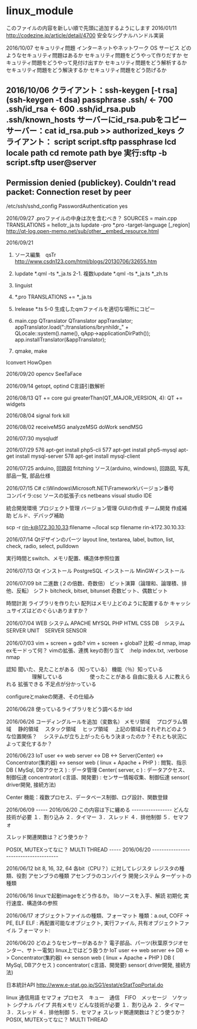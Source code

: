 # linux_module
このファイルの内容を新しい順で先頭に追加するようにします
2016/01/11
http://codezine.jp/article/detail/4700
安全なシグナルハンドル実装

2016/10/07
セキュリティ問題
インターネットやネットワーク
OS
サービス
どのようなセキュリティ問題はあるか
セキュリティ問題をどうやって作りだすか
セキュリティ問題をどうやって見付け出すか
セキュリティ問題をどう解析するか
セキュリティ問題をどう解決するか
セキュリティ問題をどう防げるか

2016/10/06
クライアント：ssh-keygen [-t rsa]
              (ssh-keygen -t dsa)
              passphrase
              .ssh/         <- 700
              .ssh/id_rsa   <- 600
              .ssh/id_rsa.pub
              .ssh/known_hosts
       サーバーにid_rsa.pubをコピー
サーバー：cat id_rsa.pub >> authorized_keys
クライアント：
   script   script.sftp
            passphrase
            lcd locale path
            cd remote path
            bye
   実行:sftp -b script.sftp user@server
----------------------------------------------
Permission denied (publickey).
Couldn't read packet: Connection reset by peer
----------------------------------------------
/etc/ssh/sshd_config
PasswordAuthentication yes


2016/09/27
.proファイルの中身は次を含むべき？
 SOURCES      = main.cpp
 TRANSLATIONS = hellotr_ja.ts
lupdate -pro *.pro -target-language <language>[_region]
http://qt-log.open-memo.net/sub/other__embed_resource.html


2016/09/21
1. ソース編集　qsTr
http://www.csdn123.com/html/blogs/20130706/32655.htm
2. lupdate *.qml -ts *_ja.ts
2-1. 複数lupdate *.qml -ts *_ja.ts *_zh.ts
3. linguist
4. *.pro TRANSLATIONS += *_ja.ts
5. lrelease *.ts
5-0 生成したqmファイルを適切な場所にコピー
6. main.cpp QTranslator
QTranslator appTranslator;
  appTranslator.load(":/translations/brynhildr_"
                 + QLocale::system().name(),
                 qApp->applicationDirPath());
  app.installTranslator(&appTranslator);

7. qmake, make

lconvert
HowOpen

2016/09/20
opencv
SeeTaFace

2016/09/14
getopt, optind C言語引数解析

2016/08/13
QT       += core gui
greaterThan(QT_MAJOR_VERSION, 4): QT += widgets

2016/08/04
signal fork kill

2016/08/02
receiveMSG
analyzeMSG
doWork
sendMSG

2016/07/30
mysqludf

2016/07/29
  576  apt-get install php5-cli
  577  apt-get install php5-mysql
    apt-get install mysql-server
  578  apt-get install mysql-client

2016/07/25
arduino, 回路図 fritzhing
ソース(arduino, windows), 回路図, 写真, 部品一覧, 部品仕様

2016/07/15
C#
c:\Windows\Microsoft.NET\Framework\バージョン番号\
コンパイラ:csc
ソースの拡張子:cs
netbeans
visual studio
IDE

統合開発環境
プロジェクト管理
バージョン管理
GUIの作成
チーム開発
作成補助
ビルド、デバッグ補助

scp -r rin-k@172.30.10.33:filename ~/local
scp filename rin-k172.30.10.33:


2016/07/14
Qtデザインのパーツ
layout
line, textarea, label, button, list, check, radio, select, pulldown

実行時間とswitch、メモリ配置、構造体参照位置

2016/07/13
Qt インストール
PostgreSQL インストール
MinGWインストール

2016/07/09
bit
二進数 (２の倍数、奇数倍）
ビット演算（論理和、論理積、排他、反転）
シフト
bitcheck, bitset, bitunset
奇数ビット、偶数ビット

時間計測
ライブラリを作りたい
配列はメモリ上どのように配置するか
キャッシュサイズはどのぐらいありますか？

2016/07/04
WEB システム
	APACHE
	MYSQL
	PHP
	HTML
	CSS
DB　システム
SERVER
UNIT　SERVER
SENSOR

2016/07/03
vim + screen + gdb?
vim + screen + global?
比較 -d
nmap, imap
exモードって何？
vimの拡張、連携
keyの割り当て　:help index.txt, :verbose nmap

認知
聞いた、見たことがある（知っている）
機能（％）知っている
　　　　　理解している
　　　　　使ったことがある
自由に扱える
人に教えられる
拡張できる
不足点が分かっている

configureとmakeの関連、その仕組み



2016/06/28
使っているライブラリをどう調べるか
ldd

2016/06/26
コーディングルールを追加（変数名）
メモリ領域
　プログラム領域
　静的領域
　スタック領域
　ヒップ領域
　上記の領域はそれぞれどのような位置関係？
　システムが立ち上がったらもう決まったのか？それとも状況によって変化するか？

2016/06/23
IoT
user <-> web server <-> DB <-> Server(Center) <-> Concentrator(集約器) <-> sensor
web ( linux + Apache + PHP ) : 閲覧、指示 
DB ( MySql, DBアクセス ) : データ管理
Center( server, c ) : データアクセス、制御伝達
concentrator( c言語、開発要) : センサー情報収集、制御伝達
sensor( driver開発, 接続方法)

Center
機能：複数プロセス、データベース制御、ログ設計、関数登録

2016/06/09 
----- 2016/06/20 この内容は下に纏める -----------------
どんな技術が必要
１．割り込み
２．タイマー
３．スレッド
４．排他制御
５．セマフォ

スレッド関連関数は？どう使うか？

POSIX, MUTEXってなに？
MULTI THREAD
-----  2016/06/20 --------------------------------------

2016/06/12
bit 8, 16, 32, 64
各bit（CPU？）に対してレジスタ
レジスタの種類、役割
アセンブラの種類
アセンブラのコンパイラ
開発システム
ターゲットの種類

2016/06/16
linuxで起動imageをどう作るか。
libソースを入手、解読
初期化
実行速度、構造体の参照

2016/06/17
オブジェクトファイルの種類、フォーマット
種類：a.out, COFF -> PE, ELF 
ELF : 再配置可能なオブジェクト, 実行ファイル, 共有オブジェクトファイル
フォーマット:

2016/06/20
どのようなセンサーがあるか？
電子部品、パーツ(秋葉原ラジオセンター、サトー電気)
linux上ではどう扱うか
IoT
user <-> web server <-> DB <-> Concentrator(集約器) <-> senson
web ( linux + Apache + PHP ) 
DB ( MySql, DBアクセス )
concentrator( c言語、開発要)
sensor( driver開発, 接続方法)

日本統計API
http://www.e-stat.go.jp/SG1/estat/eStatTopPortal.do

linux 通信用語
セマフォ プロセス　キュー　通信　FIFO　メッセージ　ソケット
シグナル パイプ 共有メモリ 
どんな技術が必要
１．割り込み
２．タイマー
３．スレッド
４．排他制御
５．セマフォ
スレッド関連関数は？どう使うか？
POSIX, MUTEXってなに？
MULTI THREAD

